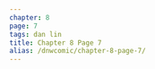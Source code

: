 ```yaml
---
chapter: 8
page: 7
tags: dan lin
title: Chapter 8 Page 7
alias: /dnwcomic/chapter-8-page-7/
---
```


